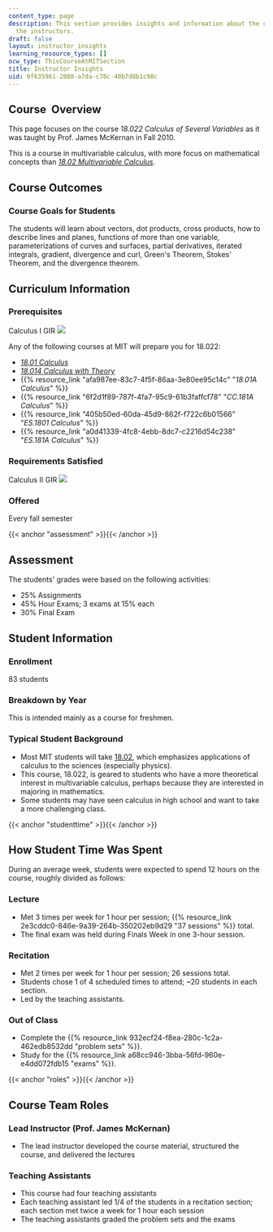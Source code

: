 ```yaml
---
content_type: page
description: This section provides insights and information about the course from
  the instructors.
draft: false
layout: instructor_insights
learning_resource_types: []
ocw_type: ThisCourseAtMITSection
title: Instructor Insights
uid: 9f635961-2080-a7da-c78c-40b7d8b1c98c
---
```

## Course  Overview

This page focuses on the course _18.022 Calculus of Several Variables_ as it was taught by Prof. James McKernan in Fall 2010.

This is a course in multivariable calculus, with more focus on mathematical concepts than [_18.02 Multivariable Calculus_](/courses/18-02sc-multivariable-calculus-fall-2010).

## Course Outcomes

### Course Goals for Students

The students will learn about vectors, dot products, cross products, how to describe lines and planes, functions of more than one variable, parameterizations of curves and surfaces, partial derivatives, iterated integrals, gradient, divergence and curl, Green's Theorem, Stokes' Theorem, and the divergence theorem.

## Curriculum Information

### Prerequisites

Calculus I GIR ![](/images/educator/icon-question-gir.png)

Any of the following courses at MIT will prepare you for 18.022:

- [_18.01 Calculus_](/courses/18-01sc-single-variable-calculus-fall-2010)
- [_18.014 Calculus with Theory_](/courses/18-014-calculus-with-theory-fall-2010)
- {{% resource_link "afa987ee-83c7-4f5f-86aa-3e80ee95c14c" "_18.01A Calculus_" %}}
- {{% resource_link "6f2d1f89-787f-4fa7-95c9-61b3faffcf78" "_CC.181A Calculus_" %}}
- {{% resource_link "405b50ed-60da-45d9-862f-f722c6b01566" "_ES.1801 Calculus_" %}}
- {{% resource_link "a0d41339-4fc8-4ebb-8dc7-c2216d54c238" "_ES.181A Calculus_" %}}

### Requirements Satisfied

Calculus II GIR ![](/images/educator/icon-question-gir.png)

### Offered

Every fall semester

{{< anchor "assessment" >}}{{< /anchor >}}

## Assessment

The students' grades were based on the following activities:

- 25% Assignments
- 45% Hour Exams; 3 exams at 15% each
- 30% Final Exam

## Student Information

### Enrollment

83 students

### Breakdown by Year

This is intended mainly as a course for freshmen.

### Typical Student Background

- Most MIT students will take [18.02](/courses/18-02sc-multivariable-calculus-fall-2010), which emphasizes applications of calculus to the sciences (especially physics).
- This course, 18.022, is geared to students who have a more theoretical interest in multivariable calculus, perhaps because they are interested in majoring in mathematics.
- Some students may have seen calculus in high school and want to take a more challenging class.

{{< anchor "studenttime" >}}{{< /anchor >}}

## How Student Time Was Spent

During an average week, students were expected to spend 12 hours on the course, roughly divided as follows:

### Lecture

- Met 3 times per week for 1 hour per session; {{% resource_link 2e3cddc0-846e-9a39-264b-350202eb9d29 "37 sessions" %}} total.
- The final exam was held during Finals Week in one 3-hour session.

### Recitation

- Met 2 times per week for 1 hour per session; 26 sessions total.
- Students chose 1 of 4 scheduled times to attend; ~20 students in each section.
- Led by the teaching assistants.

### Out of Class

- Complete the {{% resource_link 932ecf24-f8ea-280c-1c2a-462edb8532dd "problem sets" %}}.
- Study for the {{% resource_link a68cc946-3bba-56fd-960e-e4dd072fdb15 "exams" %}}.

{{< anchor "roles" >}}{{< /anchor >}}

## Course Team Roles

### Lead Instructor (Prof. James McKernan)

- The lead instructor developed the course material, structured the course, and delivered the lectures

### Teaching Assistants

- This course had four teaching assistants
- Each teaching assistant led 1/4 of the students in a recitation section; each section met twice a week for 1 hour each session
- The teaching assistants graded the problem sets and the exams